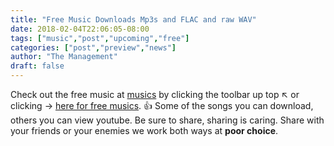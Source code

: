 ```yaml
---
title: "Free Music Downloads Mp3s and FLAC and raw WAV"
date: 2018-02-04T22:06:05-08:00
tags: ["music","post","upcoming","free"]
categories: ["post","preview","news"]
author: "The Management"
draft: false
---
```

Check out the free music at [musics](/music/) by clicking the toolbar up top &#8598; or clicking &#8594; [here for free musics](/music/). &#128077;
Some of the songs you can download, others you can view youtube. Be sure to share, sharing is caring. Share with your friends or your enemies
we work both ways at **poor choice**.
